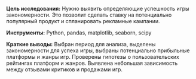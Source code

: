 **Цель исследования:** Нужно выявить определяющие успешность игры закономерности. Это позволит сделать ставку на потенциально популярный продукт и спланировать рекламные кампании.  
  
**Инструменты:** Python, pandas, matplotlib, seaborn, scipy
  
**Краткие выводы:** Выбран период для анализа, выделены закономерности для успеха игры, выбраны потенциально прибыльные платформы и жанры игр. Проверены гипотезы о пользовательских рейтингах платформ и жанров. Выявлена небольшая зависимость между отзывами критиков и продажами игр. 
